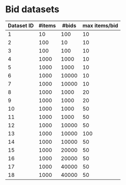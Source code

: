 # Bid datasets



| Dataset ID | #items | #bids | max items/bid |
|------------|--------|-------|---------------|
| 1          | 10     | 100   | 10            |
| 2          | 100    | 10    | 10            |
| 3          | 100    | 100   | 10            |
| 4          | 1000   | 1000  | 10            |
| 5          | 1000   | 1000  | 10            |
| 6          | 1000   | 10000 | 10            |
| 7          | 1000   | 10000 | 10            |
| 8          | 1000   | 1000  | 20            |
| 9          | 1000   | 1000  | 20            |
| 10         | 1000   | 1000  | 50            |
| 11         | 1000   | 1000  | 50            |
| 12         | 1000   | 10000 | 50            |
| 13         | 1000   | 10000 | 100           |
| 14         | 1000   | 10000 | 50            |
| 15         | 1000   | 20000 | 50            |
| 16         | 1000   | 20000 | 50            |
| 17         | 1000   | 40000 | 50            |
| 18         | 1000   | 40000 | 50            |